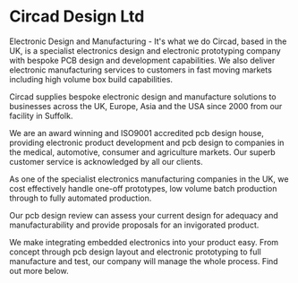 # Circad Design Ltd

Electronic Design and Manufacturing - It's what we do 
Circad, based in the UK, is a specialist electronics design and electronic prototyping company with bespoke PCB design and development capabilities. We also deliver electronic manufacturing services to customers in fast moving markets including high volume box build capabilities. 
 
Circad supplies bespoke electronic design and manufacture solutions to businesses across the UK, Europe, Asia and the USA since 2000 from our facility in Suffolk. 
 
We are an award winning and ISO9001 accredited pcb design house, providing electronic product development and pcb design to companies in the medical, automotive, consumer and agriculture markets.  Our superb customer service is acknowledged by all our clients. 
 
As one of the specialist electronics manufacturing companies in the UK, we cost effectively handle one-off prototypes, low volume batch production through to fully automated production.  
 
Our pcb design review can assess your current design for adequacy and manufacturability and provide proposals for an invigorated product. 
 
We make integrating embedded electronics into your product easy. From concept through pcb design layout and electronic prototyping to full manufacture and test, our company will manage the whole process. Find out more below. 

